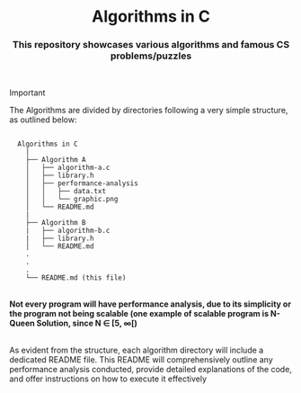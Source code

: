 <h1 align="center">Algorithms in C</h1>

<h3 align="center">This repository showcases various algorithms and famous CS problems/puzzles</h3>

<br/>

> [!Important]
> The Algorithms are divided by directories following a very simple structure, as outlined below: 

```

  Algorithms in C
    |
    ├── Algorithm A
    │   ├── algorithm-a.c
    │   ├── library.h  
    │   ├── performance-analysis
    │   │   ├── data.txt
    │   │   └── graphic.png
    │   └── README.md  
    | 
    ├── Algorithm B
    |   ├── algorithm-b.c
    |   ├── library.h  
    │   └── README.md  
    .
    .
    .
    └── README.md (this file)

```
<br/>
<b>Not every program will have performance analysis, due to its simplicity or the program not being scalable (one example of scalable program is N-Queen Solution, since N ∈ [5, ∞[)</b>
<br/>
<br/>
<p> As evident from the structure, each algorithm directory will include a dedicated README file. This README will comprehensively outline any performance analysis conducted, provide detailed explanations of the code, and offer instructions on how to execute it effectively</p>
